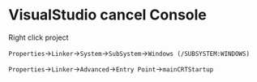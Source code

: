 # VisualStudio cancel Console

Right click project 

`Properties`->`Linker`->`System`->`SubSystem`->`Windows (/SUBSYSTEM:WINDOWS)`

`Properties`->`Linker`->`Advanced`->`Entry Point`->`mainCRTStartup`
